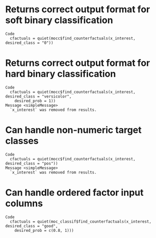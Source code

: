 # Returns correct output format for soft binary classification

    Code
      cfactuals = quiet(mocc$find_counterfactuals(x_interest, desired_class = "0"))

# Returns correct output format for hard binary classification

    Code
      cfactuals = quiet(mocc$find_counterfactuals(x_interest, desired_class = "versicolor",
        desired_prob = 1))
    Message <simpleMessage>
      `x_interest` was removed from results.

# Can handle non-numeric target classes

    Code
      cfactuals = quiet(mocc$find_counterfactuals(x_interest, desired_class = "pos"))
    Message <simpleMessage>
      `x_interest` was removed from results.

# Can handle ordered factor input columns

    Code
      cfactuals = quiet(moc_classif$find_counterfactuals(x_interest, desired_class = "good",
        desired_prob = c(0.8, 1)))

